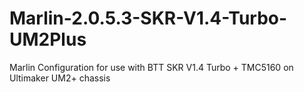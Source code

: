 # Marlin-2.0.5.3-SKR-V1.4-Turbo-UM2Plus
Marlin Configuration for use with BTT SKR V1.4 Turbo + TMC5160 on Ultimaker UM2+ chassis
